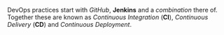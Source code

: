 DevOps practices start with *GitHub*, **Jenkins** and a _combination_ there of. Together these are known as _Continuous Integration_ (__CI__), _Continuous Delivery_ (__CD__) and _Continuous Deployment_. 
